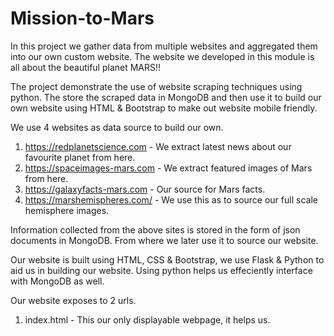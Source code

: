 # Mission-to-Mars

In this project we gather data from multiple websites and aggregated them into our own custom website. The website we developed in this module is all about the beautiful planet MARS!!

The project demonstrate the use of website scraping techniques using python. The store the scraped data in MongoDB and then use it to build our own website using HTML & Bootstrap to make out website mobile friendly. 

We use 4 websites as data source to build our own.   
1. https://redplanetscience.com - We extract latest news about our favourite planet from here. 
2. https://spaceimages-mars.com - We extract featured images of Mars from here. 
3. https://galaxyfacts-mars.com - Our source for Mars facts.
4. https://marshemispheres.com/ - We use this as to source our full scale hemisphere images. 



Information collected from the above sites is stored in the form of json documents in MongoDB. From where we later use it to source our website. 


Our website is built using HTML, CSS & Bootstrap, we use Flask & Python to aid us in building our website. Using python helps us effeciently interface with MongoDB as well. 


Our website exposes to 2 urls.
1. index.html - This our only displayable webpage, it helps us. 


